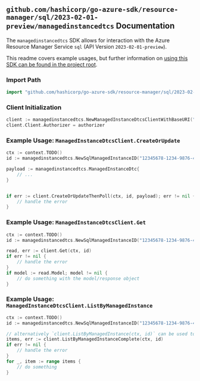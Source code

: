 
## `github.com/hashicorp/go-azure-sdk/resource-manager/sql/2023-02-01-preview/managedinstancedtcs` Documentation

The `managedinstancedtcs` SDK allows for interaction with the Azure Resource Manager Service `sql` (API Version `2023-02-01-preview`).

This readme covers example usages, but further information on [using this SDK can be found in the project root](https://github.com/hashicorp/go-azure-sdk/tree/main/docs).

### Import Path

```go
import "github.com/hashicorp/go-azure-sdk/resource-manager/sql/2023-02-01-preview/managedinstancedtcs"
```


### Client Initialization

```go
client := managedinstancedtcs.NewManagedInstanceDtcsClientWithBaseURI("https://management.azure.com")
client.Client.Authorizer = authorizer
```


### Example Usage: `ManagedInstanceDtcsClient.CreateOrUpdate`

```go
ctx := context.TODO()
id := managedinstancedtcs.NewSqlManagedInstanceID("12345678-1234-9876-4563-123456789012", "example-resource-group", "managedInstanceValue")

payload := managedinstancedtcs.ManagedInstanceDtc{
	// ...
}


if err := client.CreateOrUpdateThenPoll(ctx, id, payload); err != nil {
	// handle the error
}
```


### Example Usage: `ManagedInstanceDtcsClient.Get`

```go
ctx := context.TODO()
id := managedinstancedtcs.NewSqlManagedInstanceID("12345678-1234-9876-4563-123456789012", "example-resource-group", "managedInstanceValue")

read, err := client.Get(ctx, id)
if err != nil {
	// handle the error
}
if model := read.Model; model != nil {
	// do something with the model/response object
}
```


### Example Usage: `ManagedInstanceDtcsClient.ListByManagedInstance`

```go
ctx := context.TODO()
id := managedinstancedtcs.NewSqlManagedInstanceID("12345678-1234-9876-4563-123456789012", "example-resource-group", "managedInstanceValue")

// alternatively `client.ListByManagedInstance(ctx, id)` can be used to do batched pagination
items, err := client.ListByManagedInstanceComplete(ctx, id)
if err != nil {
	// handle the error
}
for _, item := range items {
	// do something
}
```
